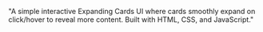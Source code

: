 "A simple interactive Expanding Cards UI where cards smoothly expand on click/hover to reveal more content. Built with HTML, CSS, and JavaScript."
